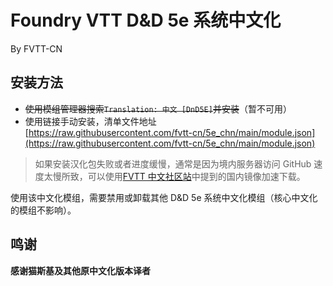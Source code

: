 # Foundry VTT D&D 5e 系统中文化
By FVTT-CN

## 安装方法
- ~~使用模组管理器搜索`Translation: 中文 [DnD5E]`并安装~~（暂不可用）
- 使用链接手动安装，清单文件地址 [https://raw.githubusercontent.com/fvtt-cn/5e_chn/main/module.json](https://raw.githubusercontent.com/fvtt-cn/5e_chn/main/module.json)

> 如果安装汉化包失败或者进度缓慢，通常是因为境内服务器访问 GitHub 速度太慢所致，可以使用[FVTT 中文社区站](https://fvtt-cn.gitee.io/modules/mods/5e/)中提到的国内镜像加速下载。

使用该中文化模组，需要禁用或卸载其他 D&D 5e 系统中文化模组（核心中文化的模组不影响）。

## 鸣谢
**感谢猫斯基及其他原中文化版本译者**
